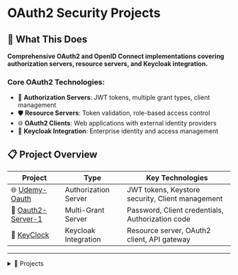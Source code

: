# OAuth2 Security Projects

## 🎯 What This Does

**Comprehensive OAuth2 and OpenID Connect implementations covering authorization servers, resource servers, and Keycloak integration.**

### Core OAuth2 Technologies:
- 🔐 **Authorization Servers**: JWT tokens, multiple grant types, client management
- 🛡️ **Resource Servers**: Token validation, role-based access control
- 🌐 **OAuth2 Clients**: Web applications with external identity providers
- 🔑 **Keycloak Integration**: Enterprise identity and access management

## 📋 Project Overview

| Project | Type | Key Technologies |
|---------|------|------------------|
| 🌐 [Udemy-Oauth](Udemy-Oauth/) | Authorization Server | JWT tokens, Keystore security, Client management |
| 🔐 [Oauth2-Server-1](Oauth2-Server-1/) | Multi-Grant Server | Password, Client credentials, Authorization code |
| 🔑 [KeyClock](KeyClock/) | Keycloak Integration | Resource server, OAuth2 client, API gateway |

---

<details>
<summary>📂 Projects</summary>

- [🌐 Udemy-Oauth](Udemy-Oauth/)
	<details>
	<summary>Complete OAuth2 authorization server with JWT and keystore security</summary>

	- **What it does**: Full-featured OAuth2 authorization server with JWT token support and keystore-based security
	- **Key operations**: OAuth2 authorization server, JWT token management, keystore security, client registration, grant type support, scope management, user management
	- **Skills**: Authorization server setup, JWT tokens, keystore integration, client management

	</details>

- [🔐 Oauth2-Server-1](Oauth2-Server-1/)
	<details>
	<summary>Multi-grant OAuth2 server supporting various authentication flows</summary>

	- **What it does**: OAuth2 authorization server supporting multiple grant types for different client scenarios
	- **Key operations**: Multiple grant types, multi-client support, token validation, access token validity, redirect URI support, form-based authentication, client secret encoding
	- **Skills**: OAuth2 grant types, multi-client architecture, web-based flows, service authentication

	</details>

- [🔑 KeyClock](KeyClock/)
	<details>
	<summary>Keycloak integration with microservices architecture</summary>

	- **What it does**: Comprehensive Keycloak integration with resource servers, OAuth2 clients, and microservices
	- **Key operations**: Resource server integration, OAuth2 client setup, API gateway authentication, service discovery, JWT validation, role extraction
	- **Skills**: External identity provider, microservices security, enterprise authentication, distributed systems

	</details>

</details>